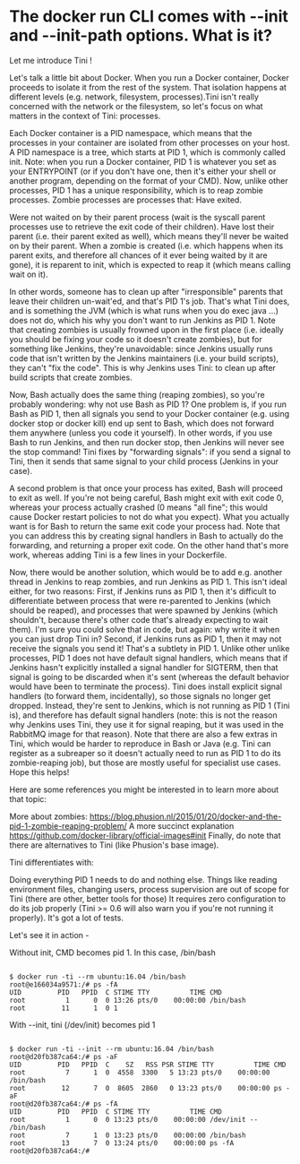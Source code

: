 
# The docker run CLI comes with --init and --init-path options. What is it?

Let me introduce Tini !

Let's talk a little bit about Docker. When you run a Docker container, Docker proceeds to isolate it from the rest of the system. 
That isolation happens at different levels (e.g. network, filesystem, processes).Tini isn't really concerned with the network or the filesystem, so let's focus on what matters in the context of Tini: processes.

Each Docker container is a PID namespace, which means that the processes in your container are isolated from other processes on your host. A PID namespace is a tree, which starts at PID 1, which is commonly called init.
Note: when you run a Docker container, PID 1 is whatever you set as your ENTRYPOINT (or if you don't have one, then it's either your shell or another program, depending on the format of your CMD).
Now, unlike other processes, PID 1 has a unique responsibility, which is to reap zombie processes.
Zombie processes are processes that:
Have exited.

Were not waited on by their parent process (wait is the syscall parent processes use to retrieve the exit code of their children).
Have lost their parent (i.e. their parent exited as well), which means they'll never be waited on by their parent.
When a zombie is created (i.e. which happens when its parent exits, and therefore all chances of it ever being waited by it are gone), it is reparent to init, which is expected to reap it (which means calling wait on it).

In other words, someone has to clean up after "irresponsible" parents that leave their children un-wait'ed, and that's PID 1's job.
That's what Tini does, and is something the JVM (which is what runs when you do exec java ...) does not do, which his why you don't want to run Jenkins as PID 1.
Note that creating zombies is usually frowned upon in the first place (i.e. ideally you should be fixing your code so it doesn't create zombies), but for something like Jenkins, they're unavoidable: since Jenkins usually runs code that isn't written by the Jenkins maintainers (i.e. your build scripts), they can't "fix the code".
This is why Jenkins uses Tini: to clean up after build scripts that create zombies.

Now, Bash actually does the same thing (reaping zombies), so you're probably wondering: why not use Bash as PID 1?
One problem is, if you run Bash as PID 1, then all signals you send to your Docker container (e.g. using docker stop or docker kill) end up sent to Bash, which does not forward them anywhere (unless you code it yourself). In other words, if you use Bash to run Jenkins, and then run docker stop, then Jenkins will never see the stop command!
Tini fixes by "forwarding signals": if you send a signal to Tini, then it sends that same signal to your child process (Jenkins in your case).

A second problem is that once your process has exited, Bash will proceed to exit as well. If you're not being careful, Bash might exit with exit code 0, whereas your process actually crashed (0 means "all fine"; this would cause Docker restart policies to not do what you expect). What you actually want is for Bash to return the same exit code your process had.
Note that you can address this by creating signal handlers in Bash to actually do the forwarding, and returning a proper exit code. On the other hand that's more work, whereas adding Tini is a few lines in your Dockerfile.

Now, there would be another solution, which would be to add e.g. another thread in Jenkins to reap zombies, and run Jenkins as PID 1.
This isn't ideal either, for two reasons:
First, if Jenkins runs as PID 1, then it's difficult to differentiate between process that were re-parented to Jenkins (which should be reaped), and processes that were spawned by Jenkins (which shouldn't, because there's other code that's already expecting to wait them). I'm sure you could solve that in code, but again: why write it when you can just drop Tini in?
Second, if Jenkins runs as PID 1, then it may not receive the signals you send it!
That's a subtlety in PID 1. Unlike other unlike processes, PID 1 does not have default signal handlers, which means that if Jenkins hasn't explicitly installed a signal handler for SIGTERM, then that signal is going to be discarded when it's sent (whereas the default behavior would have been to terminate the process).
Tini does install explicit signal handlers (to forward them, incidentally), so those signals no longer get dropped. Instead, they're sent to Jenkins, which is not running as PID 1 (Tini is), and therefore has default signal handlers (note: this is not the reason why Jenkins uses Tini, they use it for signal reaping, but it was used in the RabbitMQ image for that reason).
Note that there are also a few extras in Tini, which would be harder to reproduce in Bash or Java (e.g. Tini can register as a subreaper so it doesn't actually need to run as PID 1 to do its zombie-reaping job), but those are mostly useful for specialist use cases.
Hope this helps!

Here are some references you might be interested in to learn more about that topic:

More about zombies: https://blog.phusion.nl/2015/01/20/docker-and-the-pid-1-zombie-reaping-problem/
A more succinct explanation https://github.com/docker-library/official-images#init
Finally, do note that there are alternatives to Tini (like Phusion's base image).

Tini differentiates with:

Doing everything PID 1 needs to do and nothing else. Things like reading environment files, changing users, process supervision are out of scope for Tini (there are other, better tools for those)
It requires zero configuration to do its job properly (Tini >= 0.6 will also warn you if you're not running it properly).
It's got a lot of tests.

Let's see it in action -


Without init, CMD becomes pid 1. In this case, /bin/bash

```

$ docker run -ti --rm ubuntu:16.04 /bin/bash
root@e166034a9571:/# ps -fA
UID         PID   PPID  C STIME TTY          TIME CMD
root          1      0  0 13:26 pts/0    00:00:00 /bin/bash
root         11      1  0 1
```

With --init, tini (/dev/init) becomes pid 1

```

$ docker run -ti --init --rm ubuntu:16.04 /bin/bash
root@d20fb387ca64:/# ps -aF
UID         PID   PPID  C    SZ   RSS PSR STIME TTY          TIME CMD
root          7      1  0  4558  3300   5 13:23 pts/0    00:00:00 /bin/bash
root         12      7  0  8605  2860   0 13:23 pts/0    00:00:00 ps -aF
root@d20fb387ca64:/# ps -fA
UID         PID   PPID  C STIME TTY          TIME CMD
root          1      0  0 13:23 pts/0    00:00:00 /dev/init -- /bin/bash
root          7      1  0 13:23 pts/0    00:00:00 /bin/bash
root         13      7  0 13:24 pts/0    00:00:00 ps -fA
root@d20fb387ca64:/#
```
